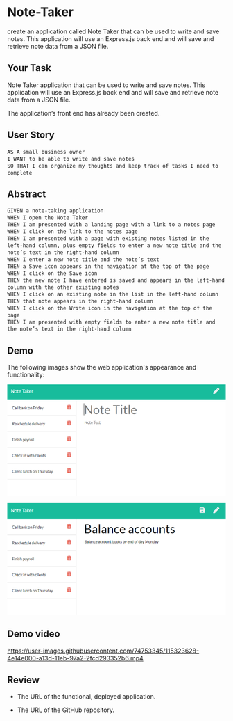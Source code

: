 # Note-Taker
create an application called Note Taker that can be used to write and save notes. This application will use an Express.js back end and will save and retrieve note data from a JSON file.

## Your Task

Note Taker application that can be used to write and save notes. This application will use an Express.js back end and will save and retrieve note data from a JSON file.

The application’s front end has already been created. 

## User Story

```
AS A small business owner
I WANT to be able to write and save notes
SO THAT I can organize my thoughts and keep track of tasks I need to complete
```
## Abstract

```
GIVEN a note-taking application
WHEN I open the Note Taker
THEN I am presented with a landing page with a link to a notes page
WHEN I click on the link to the notes page
THEN I am presented with a page with existing notes listed in the left-hand column, plus empty fields to enter a new note title and the note’s text in the right-hand column
WHEN I enter a new note title and the note’s text
THEN a Save icon appears in the navigation at the top of the page
WHEN I click on the Save icon
THEN the new note I have entered is saved and appears in the left-hand column with the other existing notes
WHEN I click on an existing note in the list in the left-hand column
THEN that note appears in the right-hand column
WHEN I click on the Write icon in the navigation at the top of the page
THEN I am presented with empty fields to enter a new note title and the note’s text in the right-hand column
```

## Demo

The following images show the web application's appearance and functionality: 

![Existing notes are listed in the left-hand column with empty fields on the right-hand side for the new note’s title and text.](./Assets/11-express-homework-demo-01.png)

![Note titled “Balance accounts” reads, “Balance account books by end of day Monday,” with other notes listed on the left.](./Assets/11-express-homework-demo-02.png)


## Demo video
https://user-images.githubusercontent.com/74753345/115323628-4e14e000-a13d-11eb-97a2-2fcd293352b6.mp4

## Review

* The URL of the functional, deployed application.


* The URL of the GitHub repository. 
